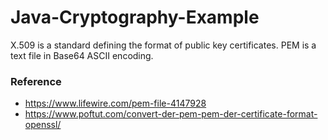 # Java-Cryptography-Example

X.509 is a standard defining the format of public key certificates.
PEM is a text file in Base64 ASCII encoding.

### Reference

- https://www.lifewire.com/pem-file-4147928
- https://www.poftut.com/convert-der-pem-pem-der-certificate-format-openssl/
